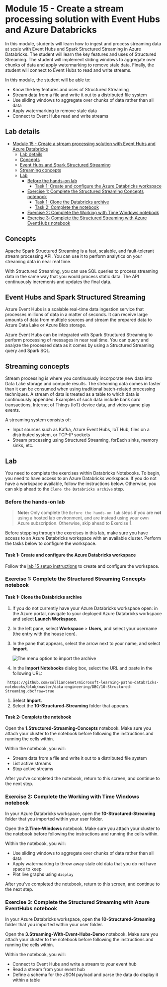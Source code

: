 # Module 15 - Create a stream processing solution with Event Hubs and Azure Databricks
 
In this module, students will learn how to ingest and process streaming data at scale with Event Hubs and Spark Structured Streaming in Azure Databricks. The student will learn the key features and uses of Structured Streaming. The student will implement sliding windows to aggregate over chunks of data and apply watermarking to remove stale data. Finally, the student will connect to Event Hubs to read and write streams.
 
In this module, the student will be able to:
 
- Know the key features and uses of Structured Streaming
- Stream data from a file and write it out to a distributed file system
- Use sliding windows to aggregate over chunks of data rather than all data
- Apply watermarking to remove stale data
- Connect to Event Hubs read and write streams
 
<validation step="01e749ca-2d04-4fc7-83eb-64ec08932c7f" />
 
## Lab details
 
- [Module 15 - Create a stream processing solution with Event Hubs and Azure Databricks](#module-15---create-a-stream-processing-solution-with-event-hubs-and-azure-databricks)
  - [Lab details](#lab-details)
  - [Concepts](#concepts)
  - [Event Hubs and Spark Structured Streaming](#event-hubs-and-spark-structured-streaming)
  - [Streaming concepts](#streaming-concepts)
  - [Lab](#lab)
    - [Before the hands-on lab](#before-the-hands-on-lab)
      - [Task 1: Create and configure the Azure Databricks workspace](#task-1-create-and-configure-the-azure-databricks-workspace)
    - [Exercise 1: Complete the Structured Streaming Concepts notebook](#exercise-1-complete-the-structured-streaming-concepts-notebook)
      - [Task 1: Clone the Databricks archive](#task-1-clone-the-databricks-archive)
      - [Task 2: Complete the notebook](#task-2-complete-the-notebook)
    - [Exercise 2: Complete the Working with Time Windows notebook](#exercise-2-complete-the-working-with-time-windows-notebook)
    - [Exercise 3: Complete the Structured Streaming with Azure EventHubs notebook](#exercise-3-complete-the-structured-streaming-with-azure-eventhubs-notebook)
 
## Concepts
 
Apache Spark Structured Streaming is a fast, scalable, and fault-tolerant stream processing API. You can use it to perform analytics on your streaming data in near real time.
 
With Structured Streaming, you can use SQL queries to process streaming data in the same way that you would process static data. The API continuously increments and updates the final data.

<validation step="9fdeca06-8a59-4c4e-a51e-e2dc091fb50a" />
 
## Event Hubs and Spark Structured Streaming
 
Azure Event Hubs is a scalable real-time data ingestion service that processes millions of data in a matter of seconds. It can receive large amounts of data from multiple sources and stream the prepared data to Azure Data Lake or Azure Blob storage.
 
Azure Event Hubs can be integrated with Spark Structured Streaming to perform processing of messages in near real time. You can query and analyze the processed data as it comes by using a Structured Streaming query and Spark SQL.

 
## Streaming concepts
 
Stream processing is where you continuously incorporate new data into Data Lake storage and compute results. The streaming data comes in faster than it can be consumed when using traditional batch-related processing techniques. A stream of data is treated as a table to which data is continuously appended. Examples of such data include bank card transactions, Internet of Things (IoT) device data, and video game play events.
 
A streaming system consists of:
 
- Input sources such as Kafka, Azure Event Hubs, IoT Hub, files on a distributed system, or TCP-IP sockets
- Stream processing using Structured Streaming, forEach sinks, memory sinks, etc.

## Lab
 
You need to complete the exercises within Databricks Notebooks. To begin, you need to have access to an Azure Databricks workspace. If you do not have a workspace available, follow the instructions below. Otherwise, you can skip ahead to the `Clone the Databricks archive` step.
 
### Before the hands-on lab
 
> **Note:** Only complete the `Before the hands-on lab` steps if you are **not** using a hosted lab environment, and are instead using your own Azure subscription. Otherwise, skip ahead to Exercise 1.
 
Before stepping through the exercises in this lab, make sure you have access to an Azure Databricks workspace with an available cluster. Perform the tasks below to configure the workspace.
 
#### Task 1: Create and configure the Azure Databricks workspace
 
Follow the [lab 15 setup instructions](https://github.com/solliancenet/microsoft-data-engineering-ilt-deploy/blob/main/setup/15/lab-01-setup.md) to create and configure the workspace.
 
### Exercise 1: Complete the Structured Streaming Concepts notebook
 
#### Task 1: Clone the Databricks archive
 
1. If you do not currently have your Azure Databricks workspace open: in the Azure portal, navigate to your deployed Azure Databricks workspace and select **Launch Workspace**.
1. In the left pane, select **Workspace** > **Users**, and select your username (the entry with the house icon).
1. In the pane that appears, select the arrow next to your name, and select **Import**.
 
    ![The menu option to import the archive](media/import-archive.png)
 
1. In the **Import Notebooks** dialog box, select the URL and paste in the following URL:
 
 ```
  https://github.com/solliancenet/microsoft-learning-paths-databricks-notebooks/blob/master/data-engineering/DBC/10-Structured-Streaming.dbc?raw=true
 ```
 
1. Select **Import**.
1. Select the **10-Structured-Streaming** folder that appears.
 
#### Task 2: Complete the notebook
 
Open the **1.Structured-Streaming-Concepts** notebook. Make sure you attach your cluster to the notebook before following the instructions and running the cells within.
 
Within the notebook, you will:
 
- Stream data from a file and write it out to a distributed file system
- List active streams
- Stop active streams
 
After you've completed the notebook, return to this screen, and continue to the next step.
 
### Exercise 2: Complete the Working with Time Windows notebook
 
In your Azure Databricks workspace, open the **10-Structured-Streaming** folder that you imported within your user folder.
 
Open the **2.Time-Windows** notebook. Make sure you attach your cluster to the notebook before following the instructions and running the cells within.
 
Within the notebook, you will:
 
- Use sliding windows to aggregate over chunks of data rather than all data
- Apply watermarking to throw away stale old data that you do not have space to keep
- Plot live graphs using `display`
 
After you've completed the notebook, return to this screen, and continue to the next step.
 
### Exercise 3: Complete the Structured Streaming with Azure EventHubs notebook
 
In your Azure Databricks workspace, open the **10-Structured-Streaming** folder that you imported within your user folder.
 
Open the **3.Streaming-With-Event-Hubs-Demo** notebook. Make sure you attach your cluster to the notebook before following the instructions and running the cells within.
 
Within the notebook, you will:
 
- Connect to Event Hubs and write a stream to your event hub
- Read a stream from your event hub
- Define a schema for the JSON payload and parse the data do display it within a table
